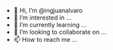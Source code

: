 - 👋 Hi, I’m @ingjuanalvaro
- 👀 I’m interested in ...
- 🌱 I’m currently learning ...
- 💞️ I’m looking to collaborate on ...
- 📫 How to reach me ...

<!---
ingjuanalvaro/ingjuanalvaro is a ✨ special ✨ repository because its `README.md` (this file) appears on your GitHub profile.
You can click the Preview link to take a look at your changes.
--->
